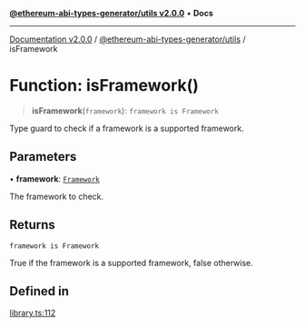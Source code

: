 [**@ethereum-abi-types-generator/utils v2.0.0**](../README.md) • **Docs**

***

[Documentation v2.0.0](../../../packages.md) / [@ethereum-abi-types-generator/utils](../README.md) / isFramework

# Function: isFramework()

> **isFramework**(`framework`): `framework is Framework`

Type guard to check if a framework is a supported framework.

## Parameters

• **framework**: [`Framework`](../../types/type-aliases/Framework.md)

The framework to check.

## Returns

`framework is Framework`

True if the framework is a supported framework, false otherwise.

## Defined in

[library.ts:112](https://github.com/niZmosis/ethereum-abi-types-generator/blob/51c0ac8a6ea35330201860f8469daa0efc6ae8f2/packages/utils/src/library.ts#L112)
